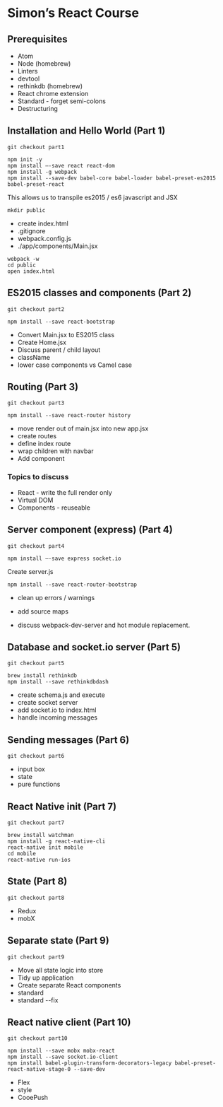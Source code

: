 Simon’s React Course
====================

Prerequisites
-------------

* Atom
* Node (homebrew)
* Linters
* devtool
* rethinkdb (homebrew)
* React chrome extension
* Standard - forget semi-colons
* Destructuring


Installation and Hello World (Part 1)
-------------------------------------
`git checkout part1`
```
npm init -y
npm install —-save react react-dom
npm install -g webpack
npm install --save-dev babel-core babel-loader babel-preset-es2015 babel-preset-react
```

This allows us to transpile es2015 / es6 javascript and JSX

```
mkdir public
```

* create index.html
* .gitignore
* webpack.config.js
* ./app/components/Main.jsx

```
webpack -w
cd public
open index.html
```


ES2015 classes and components (Part 2)
--------------------------------------
`git checkout part2`
```
npm install --save react-bootstrap
```

* Convert Main.jsx to ES2015 class
* Create Home.jsx
* Discuss parent / child layout
* className
* lower case components vs Camel case


Routing (Part 3)
----------------
`git checkout part3`
```
npm install --save react-router history
```

* move render out of main.jsx into new app.jsx
* create routes
* define index route
* wrap children with navbar
* Add <Link> component

### Topics to discuss ###

* React - write the full render only
* Virtual DOM
* Components - reuseable


Server component (express) (Part 4)
-----------------------------------
`git checkout part4`

```
npm install —-save express socket.io
```

Create server.js

```
npm install --save react-router-bootstrap
```

* clean up errors / warnings
* add source maps

* discuss webpack-dev-server and hot module replacement.


Database and socket.io server (Part 5)
--------------------------------------
`git checkout part5`

```
brew install rethinkdb
npm install --save rethinkdbdash
```

* create schema.js and execute
* create socket server
* add socket.io to index.html
* handle incoming messages


Sending messages (Part 6)
-------------------------
`git checkout part6`
* input box
* state
* pure functions


React Native init (Part 7)
--------------------------
`git checkout part7`
```
brew install watchman
npm install -g react-native-cli
react-native init mobile
cd mobile
react-native run-ios
```


State (Part 8)
--------------
`git checkout part8`
* Redux
* mobX


Separate state (Part 9)
-----------------------
`git checkout part9`
* Move all state logic into store
* Tidy up application
* Create separate React components
* standard
* standard --fix


React native client (Part 10)
-----------------------------
`git checkout part10`

```
npm install --save mobx mobx-react
npm install --save socket.io-client
npm install babel-plugin-transform-decorators-legacy babel-preset-react-native-stage-0 --save-dev
```

* Flex
* style
* CooePush

